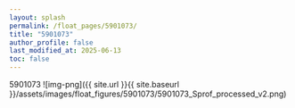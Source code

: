 ```yaml
---
layout: splash
permalink: /float_pages/5901073/
title: "5901073"
author_profile: false
last_modified_at: 2025-06-13
toc: false
---
```

 
5901073
![img-png]({{ site.url }}{{ site.baseurl }}/assets/images/float_figures/5901073/5901073_Sprof_processed_v2.png)